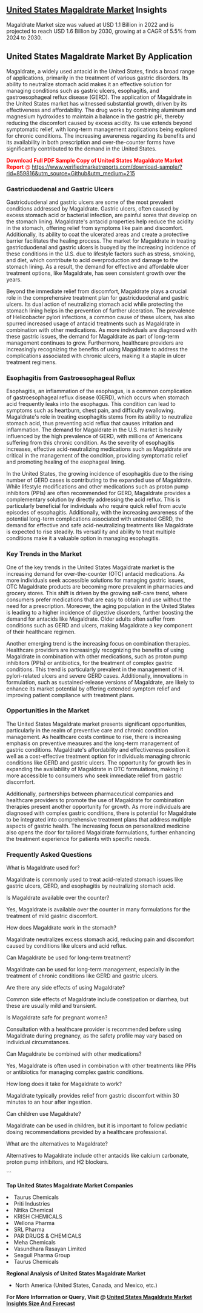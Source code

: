 <h2><a href="https://www.verifiedmarketreports.com/download-sample/?rid=859816&amp;utm_source=Github&amp;utm_medium=215" target="_blank">United States Magaldrate Market</a> Insights</h2><p>Magaldrate Market size was valued at USD 1.1 Billion in 2022 and is projected to reach USD 1.6 Billion by 2030, growing at a CAGR of 5.5% from 2024 to 2030.</p><p><h2>United States Magaldrate Market By Application</h2><p>Magaldrate, a widely used antacid in the United States, finds a broad range of applications, primarily in the treatment of various gastric disorders. Its ability to neutralize stomach acid makes it an effective solution for managing conditions such as gastric ulcers, esophagitis, and gastroesophageal reflux disease (GERD). The application of Magaldrate in the United States market has witnessed substantial growth, driven by its effectiveness and affordability. The drug works by combining aluminum and magnesium hydroxides to maintain a balance in the gastric pH, thereby reducing the discomfort caused by excess acidity. Its use extends beyond symptomatic relief, with long-term management applications being explored for chronic conditions. The increasing awareness regarding its benefits and its availability in both prescription and over-the-counter forms have significantly contributed to the demand in the United States. <p><span class=""><span style="color: #ff0000;"><strong>Download Full PDF Sample Copy of United States Magaldrate Market Report</strong> @ </span><a href="https://www.verifiedmarketreports.com/download-sample/?rid=859816&amp;utm_source=Github&amp;utm_medium=215" target="_blank">https://www.verifiedmarketreports.com/download-sample/?rid=859816&amp;utm_source=Github&amp;utm_medium=215</a></span></p></p><h3>Gastricduodenal and Gastric Ulcers</h3><p>Gastricduodenal and gastric ulcers are some of the most prevalent conditions addressed by Magaldrate. Gastric ulcers, often caused by excess stomach acid or bacterial infection, are painful sores that develop on the stomach lining. Magaldrate's antacid properties help reduce the acidity in the stomach, offering relief from symptoms like pain and discomfort. Additionally, its ability to coat the ulcerated areas and create a protective barrier facilitates the healing process. The market for Magaldrate in treating gastricduodenal and gastric ulcers is buoyed by the increasing incidence of these conditions in the U.S. due to lifestyle factors such as stress, smoking, and diet, which contribute to acid overproduction and damage to the stomach lining. As a result, the demand for effective and affordable ulcer treatment options, like Magaldrate, has seen consistent growth over the years.</p><p>Beyond the immediate relief from discomfort, Magaldrate plays a crucial role in the comprehensive treatment plan for gastricduodenal and gastric ulcers. Its dual action of neutralizing stomach acid while protecting the stomach lining helps in the prevention of further ulceration. The prevalence of Helicobacter pylori infections, a common cause of these ulcers, has also spurred increased usage of antacid treatments such as Magaldrate in combination with other medications. As more individuals are diagnosed with these gastric issues, the demand for Magaldrate as part of long-term management continues to grow. Furthermore, healthcare providers are increasingly recognizing the benefits of using Magaldrate to address the complications associated with chronic ulcers, making it a staple in ulcer treatment regimens.</p><h3>Esophagitis from Gastroesophageal Reflux</h3><p>Esophagitis, an inflammation of the esophagus, is a common complication of gastroesophageal reflux disease (GERD), which occurs when stomach acid frequently leaks into the esophagus. This condition can lead to symptoms such as heartburn, chest pain, and difficulty swallowing. Magaldrate's role in treating esophagitis stems from its ability to neutralize stomach acid, thus preventing acid reflux that causes irritation and inflammation. The demand for Magaldrate in the U.S. market is heavily influenced by the high prevalence of GERD, with millions of Americans suffering from this chronic condition. As the severity of esophagitis increases, effective acid-neutralizing medications such as Magaldrate are critical in the management of the condition, providing symptomatic relief and promoting healing of the esophageal lining.</p><p>In the United States, the growing incidence of esophagitis due to the rising number of GERD cases is contributing to the expanded use of Magaldrate. While lifestyle modifications and other medications such as proton pump inhibitors (PPIs) are often recommended for GERD, Magaldrate provides a complementary solution by directly addressing the acid reflux. This is particularly beneficial for individuals who require quick relief from acute episodes of esophagitis. Additionally, with the increasing awareness of the potential long-term complications associated with untreated GERD, the demand for effective and safe acid-neutralizing treatments like Magaldrate is expected to rise steadily. Its versatility and ability to treat multiple conditions make it a valuable option in managing esophagitis.</p><h3>Key Trends in the Market</h3><p>One of the key trends in the United States Magaldrate market is the increasing demand for over-the-counter (OTC) antacid medications. As more individuals seek accessible solutions for managing gastric issues, OTC Magaldrate products are becoming more prevalent in pharmacies and grocery stores. This shift is driven by the growing self-care trend, where consumers prefer medications that are easy to obtain and use without the need for a prescription. Moreover, the aging population in the United States is leading to a higher incidence of digestive disorders, further boosting the demand for antacids like Magaldrate. Older adults often suffer from conditions such as GERD and ulcers, making Magaldrate a key component of their healthcare regimen.</p><p>Another emerging trend is the increasing focus on combination therapies. Healthcare providers are increasingly recognizing the benefits of using Magaldrate in combination with other medications, such as proton pump inhibitors (PPIs) or antibiotics, for the treatment of complex gastric conditions. This trend is particularly prevalent in the management of H. pylori-related ulcers and severe GERD cases. Additionally, innovations in formulation, such as sustained-release versions of Magaldrate, are likely to enhance its market potential by offering extended symptom relief and improving patient compliance with treatment plans.</p><h3>Opportunities in the Market</h3><p>The United States Magaldrate market presents significant opportunities, particularly in the realm of preventive care and chronic condition management. As healthcare costs continue to rise, there is increasing emphasis on preventive measures and the long-term management of gastric conditions. Magaldrate's affordability and effectiveness position it well as a cost-effective treatment option for individuals managing chronic conditions like GERD and gastric ulcers. The opportunity for growth lies in expanding the availability of Magaldrate in OTC formulations, making it more accessible to consumers who seek immediate relief from gastric discomfort.</p><p>Additionally, partnerships between pharmaceutical companies and healthcare providers to promote the use of Magaldrate for combination therapies present another opportunity for growth. As more individuals are diagnosed with complex gastric conditions, there is potential for Magaldrate to be integrated into comprehensive treatment plans that address multiple aspects of gastric health. The increasing focus on personalized medicine also opens the door for tailored Magaldrate formulations, further enhancing the treatment experience for patients with specific needs.</p><h3>Frequently Asked Questions</h3><p>What is Magaldrate used for?</p><p>Magaldrate is commonly used to treat acid-related stomach issues like gastric ulcers, GERD, and esophagitis by neutralizing stomach acid.</p><p>Is Magaldrate available over the counter?</p><p>Yes, Magaldrate is available over the counter in many formulations for the treatment of mild gastric discomfort.</p><p>How does Magaldrate work in the stomach?</p><p>Magaldrate neutralizes excess stomach acid, reducing pain and discomfort caused by conditions like ulcers and acid reflux.</p><p>Can Magaldrate be used for long-term treatment?</p><p>Magaldrate can be used for long-term management, especially in the treatment of chronic conditions like GERD and gastric ulcers.</p><p>Are there any side effects of using Magaldrate?</p><p>Common side effects of Magaldrate include constipation or diarrhea, but these are usually mild and transient.</p><p>Is Magaldrate safe for pregnant women?</p><p>Consultation with a healthcare provider is recommended before using Magaldrate during pregnancy, as the safety profile may vary based on individual circumstances.</p><p>Can Magaldrate be combined with other medications?</p><p>Yes, Magaldrate is often used in combination with other treatments like PPIs or antibiotics for managing complex gastric conditions.</p><p>How long does it take for Magaldrate to work?</p><p>Magaldrate typically provides relief from gastric discomfort within 30 minutes to an hour after ingestion.</p><p>Can children use Magaldrate?</p><p>Magaldrate can be used in children, but it is important to follow pediatric dosing recommendations provided by a healthcare professional.</p><p>What are the alternatives to Magaldrate?</p><p>Alternatives to Magaldrate include other antacids like calcium carbonate, proton pump inhibitors, and H2 blockers.</p>```</p><p><strong>Top United States Magaldrate Market Companies</strong></p><div data-test-id=""><p><li>Taurus Chemicals</li><li> Priti Industries</li><li> Nitika Chemical</li><li> KRISH CHEMICALS</li><li> Wellona Pharma</li><li> SRL Pharma</li><li> PAR DRUGS & CHEMICALS</li><li> Meha Chemicals</li><li> Vasundhara Rasayan Limited</li><li> Seagull Pharma Group</li><li> Taurus Chemicals</li></p><div><strong>Regional Analysis of&nbsp;United States Magaldrate Market</strong></div><ul><li dir="ltr"><p dir="ltr">North America&nbsp;(United States, Canada, and Mexico, etc.)</p></li></ul><p><strong>For More Information or Query, Visit @&nbsp;</strong><strong><a href="https://www.verifiedmarketreports.com/product/magaldrate-market/?utm_source=Github&amp;utm_medium=215" target="_blank">United States Magaldrate Market Insights Size And Forecast</a></strong></p></div>
